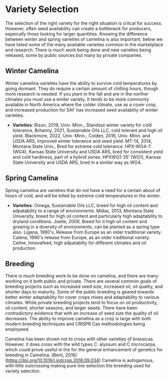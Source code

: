 # Variety Selection

The selection of the right variety for the right situation is critcal for success. However, often seed availability can create a bottleneck for producers, espeically those looking for larger quantities. Knowing the difference between winter and spring varieties of camelina is also important, below we have listed some of the many available varieties common in the marketplace and research. There is much work being done and new varieties being released, some by public sources but many by private companies.

## Winter Camelina

Winter camelina varieties have the ability to survive cold temperatures by going dormant. They do require a certain amount of chilling hours, though more research is needed. If you plant in the fall and are in the norther climates you must use a winter variety. It tends to be more commonly available in North America where the colder climate, use as a cover crop, and increased production for SAF has increased seed availablity of winter varieties. 

- **Varieties**: 
Bison, 2019, Univ. Minn., Standout winter variety for cold tolerance, 
Britanny, 2021, Sustainable Oils LLC, cold tolerant and high oil yield. 
Blackmore, 2022, Univ. Minn., 
Colden, 2016, Univ. Minn. and USDA ARS, Improved winter tolerance and seed yield. 
MT-14, 2014, Montana State Univ., Bred for extreme cold tolerance. 
HPX-WG4-1’ (WG4), Kansas State University and USDA ARS, bred for consistent yield and cold hardiness, part of a hybrid series.
HPXWG1-35’ (WG1), Kansas State University and USDA ARS, bred in a similar way as WG4. 


## Spring Camelina

Spring camelina are varieties that do not have a need for a certain about of hours of cold, and will be killed by extreme cold temperatures in the winter. 

- **Varieties**:
Omega, Sustainable Oils LLC, breed for high oil content and adpatability to a range of environments.
Midas, 2013, Montana State University, breed for high oil content and particularly high adaptability to dryland conditions.
Joelle, 2009, Breed for it high oil content and growing in a diversity of environments, can be planted as a spring type also.
Ligena, 1990's, Release from Europe as an older traditional variety.
Calena, 1990's release from Europe, as an older traditional variety.
Celine, Innovafeed, high adpatablity for different climates and oil production. 

## Breeding

There is much breeding work to be done on camelina, and there are many working on it both public and private. There are several common goals of breeding projects such as increased seed size, increased oil, oil quality, and shorter days to maturity. Some of the public breeding is geared towards better winter adaptability for cover crops mixes and adaptability to various climates. While private breeding projects tend to focus on oil productivity, oil content, shorter seasons, and larger seeds. There have been contradictory evidence that with an increase of seed size the quality of oil decreases. The ability to improve camelina as a crop is large with both modern breeding techniques and CRISPR Cas methodologies being employeed. 

Camelina has been shown not to cross with other varieties of brassicas. However, it does cross with the wild types C. alyssum and C microcarpa, which could prove useful in the for the general enhancement of genetics for breeding in Camelina. [Berti, 2016] (https://doi.org/10.1016/j.indcrop.2016.09.034) Camelina is autogamous, with little outcrossing making pure line selection the breeding used for variety selection. 
